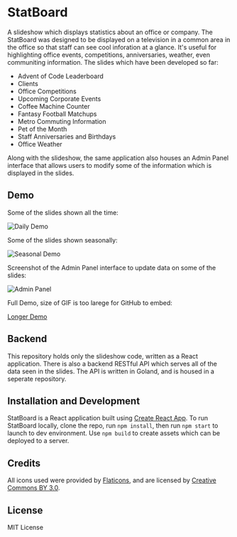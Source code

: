 # StatBoard

A slideshow which displays statistics about an office or company. The StatBoard was designed to be displayed on a television in a common area in the office so that staff can see cool inforation at a glance. It's useful for highlighting office events, competitions, anniversaries, weather, even communiting information. The slides which have been developed so far:

- Advent of Code Leaderboard
- Clients
- Office Competitions
- Upcoming Corporate Events
- Coffee Machine Counter
- Fantasy Football Matchups
- Metro Commuting Information
- Pet of the Month
- Staff Anniversaries and Birthdays
- Office Weather

Along with the slideshow, the same application also houses an Admin Panel interface that allows users to modify some of the information which is displayed in the slides.

## Demo

Some of the slides shown all the time:

![Daily Demo](https://i.imgur.com/N0rzG0b.gif)

Some of the slides shown seasonally:

![Seasonal Demo](https://i.imgur.com/n02IwZG.gif)

Screenshot of the Admin Panel interface to update data on some of the slides:

![Admin Panel](https://i.imgur.com/4mGVvit.png)

Full Demo, size of GIF is too larege for GitHub to embed:

[Longer Demo](https://i.imgur.com/OzdPFrf.gif)

## Backend

This repository holds only the slideshow code, written as a React application. There is also a backend RESTful API which serves all of the data seen in the slides. The API is written in Goland, and is housed in a seperate repository.

## Installation and Development

StatBoard is a React application built using [Create React App](https://github.com/facebook/create-react-app). To run StatBoard locally, clone the repo, run `npm install`, then run `npm start` to launch to dev environment. Use `npm build` to create assets which can be deployed to a server.

## Credits

All icons used were provided by [Flaticons](https://www.flaticon.com), and are licensed by [Creative Commons BY 3.0](http://creativecommons.org/licenses/by/3.0/).

## License

MIT License
